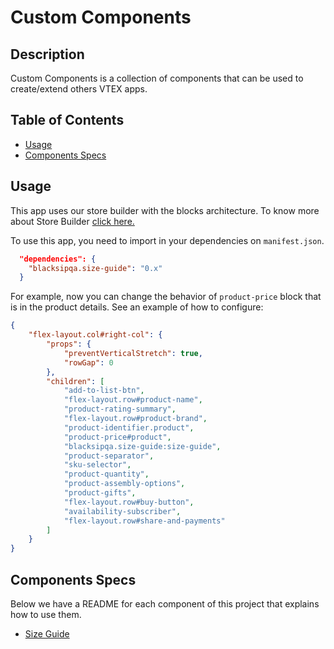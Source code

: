 # Custom Components

## Description

Custom Components is a collection of components that can be used to create/extend others VTEX apps.

## Table of Contents

-   [Usage](#usage)
-   [Components Specs](#components-specs)

## Usage

This app uses our store builder with the blocks architecture. To know more about Store Builder [click here.](https://help.vtex.com/en/tutorial/understanding-storebuilder-and-stylesbuilder#structuring-and-configuring-our-store-with-object-object)

To use this app, you need to import in your dependencies on `manifest.json`.

```json
  "dependencies": {
    "blacksipqa.size-guide": "0.x"
  }
```

For example, now you can change the behavior of `product-price` block that is in the product details. See an example of how to configure:

```json
{
    "flex-layout.col#right-col": {
        "props": {
            "preventVerticalStretch": true,
            "rowGap": 0
        },
        "children": [
            "add-to-list-btn",
            "flex-layout.row#product-name",
            "product-rating-summary",
            "flex-layout.row#product-brand",
            "product-identifier.product",
            "product-price#product",
            "blacksipqa.size-guide:size-guide",
            "product-separator",
            "sku-selector",
            "product-quantity",
            "product-assembly-options",
            "product-gifts",
            "flex-layout.row#buy-button",
            "availability-subscriber",
            "flex-layout.row#share-and-payments"
        ]
    }
}
```

## Components Specs

Below we have a README for each component of this project that explains how to use them.

-   [Size Guide](SizeGuide.md)
